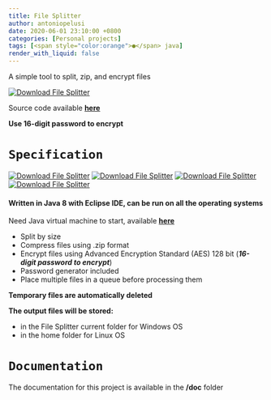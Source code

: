 ```yaml
---
title: File Splitter
author: antoniopelusi
date: 2020-06-01 23:10:00 +0800
categories: [Personal projects]
tags: [<span style="color:orange">●</span> java]
render_with_liquid: false
---
```


A simple tool to split, zip, and encrypt files

[![Download File Splitter](https://a.fsdn.com/con/app/sf-download-button)](https://sourceforge.net/projects/tool-file-splitter/files/latest/download)

Source code available [**here**](https://github.com/antoniopelusi/File-Splitter)

**Use 16-digit password to encrypt**

# `Specification`
[![Download File Splitter](https://img.shields.io/sourceforge/dt/tool-file-splitter.svg)](https://sourceforge.net/projects/tool-file-splitter/files/latest/download) [![Download File Splitter](https://img.shields.io/badge/Version-1.5-yellow)](https://sourceforge.net/projects/tool-file-splitter/files/latest/download) [![Download File Splitter](https://img.shields.io/badge/Language-Java_8-orange)](https://sourceforge.net/projects/tool-file-splitter/files/latest/download) [![Download File Splitter](https://img.shields.io/badge/Open_Source-GPL--3.0-informational)](https://sourceforge.net/projects/tool-file-splitter/files/latest/download)

#### Written in Java 8 with Eclipse IDE, can be run on all the operating systems
Need Java virtual machine to start, available [**here**](https://www.java.com/en/download/)

- Split by size
- Compress files using .zip format
- Encrypt files using Advanced Encryption Standard (AES) 128 bit (***16-digit password to encrypt***)
- Password generator included
- Place multiple files in a queue before processing them

**Temporary files are automatically deleted**

**The output files will be stored:**
- in the File Splitter current folder for Windows OS
- in the home folder for Linux OS

# `Documentation`
The documentation for this project is available in the **/doc** folder
